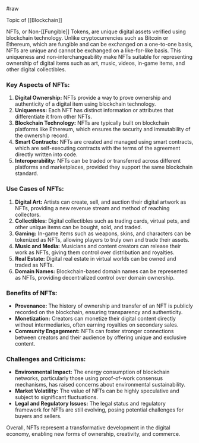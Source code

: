 #raw 

Topic of [[Blockchain]]

NFTs, or Non-[[Fungible]] Tokens, are unique digital assets verified using blockchain technology. Unlike cryptocurrencies such as Bitcoin or Ethereum, which are fungible and can be exchanged on a one-to-one basis, NFTs are unique and cannot be exchanged on a like-for-like basis. This uniqueness and non-interchangeability make NFTs suitable for representing ownership of digital items such as art, music, videos, in-game items, and other digital collectibles.

### Key Aspects of NFTs:

1. **Digital Ownership:** NFTs provide a way to prove ownership and authenticity of a digital item using blockchain technology.
2. **Uniqueness:** Each NFT has distinct information or attributes that differentiate it from other NFTs.
3. **Blockchain Technology:** NFTs are typically built on blockchain platforms like Ethereum, which ensures the security and immutability of the ownership record.
4. **Smart Contracts:** NFTs are created and managed using smart contracts, which are self-executing contracts with the terms of the agreement directly written into code.
5. **Interoperability:** NFTs can be traded or transferred across different platforms and marketplaces, provided they support the same blockchain standard.

### Use Cases of NFTs:

1. **Digital Art:** Artists can create, sell, and auction their digital artwork as NFTs, providing a new revenue stream and method of reaching collectors.
2. **Collectibles:** Digital collectibles such as trading cards, virtual pets, and other unique items can be bought, sold, and traded.
3. **Gaming:** In-game items such as weapons, skins, and characters can be tokenized as NFTs, allowing players to truly own and trade their assets.
4. **Music and Media:** Musicians and content creators can release their work as NFTs, giving them control over distribution and royalties.
5. **Real Estate:** Digital real estate in virtual worlds can be owned and traded as NFTs.
6. **Domain Names:** Blockchain-based domain names can be represented as NFTs, providing decentralized control over domain ownership.

### Benefits of NFTs:

- **Provenance:** The history of ownership and transfer of an NFT is publicly recorded on the blockchain, ensuring transparency and authenticity.
- **Monetization:** Creators can monetize their digital content directly without intermediaries, often earning royalties on secondary sales.
- **Community Engagement:** NFTs can foster stronger connections between creators and their audience by offering unique and exclusive content.

### Challenges and Criticisms:

- **Environmental Impact:** The energy consumption of blockchain networks, particularly those using proof-of-work consensus mechanisms, has raised concerns about environmental sustainability.
- **Market Volatility:** The value of NFTs can be highly speculative and subject to significant fluctuations.
- **Legal and Regulatory Issues:** The legal status and regulatory framework for NFTs are still evolving, posing potential challenges for buyers and sellers.

Overall, NFTs represent a transformative development in the digital economy, enabling new forms of ownership, creativity, and commerce.